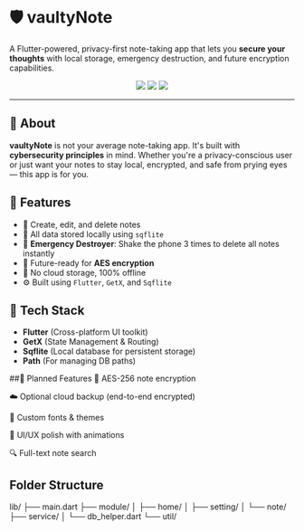 # 🛡️ vaultyNote

A Flutter-powered, privacy-first note-taking app that lets you **secure your thoughts** with local storage, emergency destruction, and future encryption capabilities.

<p align="center">
  <img src="https://img.shields.io/badge/Flutter-v3.0-blue" />
  <img src="https://img.shields.io/badge/GetX-State--Management-green" />
  <img src="https://img.shields.io/badge/License-MIT-brightgreen" />
</p>

---

## 🚀 About

**vaultyNote** is not your average note-taking app. It's built with **cybersecurity principles** in mind. Whether you're a privacy-conscious user or just want your notes to stay local, encrypted, and safe from prying eyes — this app is for you.

## 🔐 Features

- 📓 Create, edit, and delete notes
- 💾 All data stored locally using `sqflite`
- 🛑 **Emergency Destroyer**: Shake the phone 3 times to delete all notes instantly
- 🧠 Future-ready for **AES encryption**
- 🎯 No cloud storage, 100% offline
- ⚙️ Built using `Flutter`, `GetX`, and `Sqflite`

## 🧱 Tech Stack

- **Flutter** (Cross-platform UI toolkit)
- **GetX** (State Management & Routing)
- **Sqflite** (Local database for persistent storage)
- **Path** (For managing DB paths)

##🧪 Planned Features
🔐 AES-256 note encryption

☁️ Optional cloud backup (end-to-end encrypted)

🎨 Custom fonts & themes

🧼 UI/UX polish with animations

🔍 Full-text note search

## Folder Structure
lib/
├── main.dart
├── module/
│   ├── home/
│   ├── setting/
│   └── note/
├── service/
│   └── db_helper.dart
└── util/
